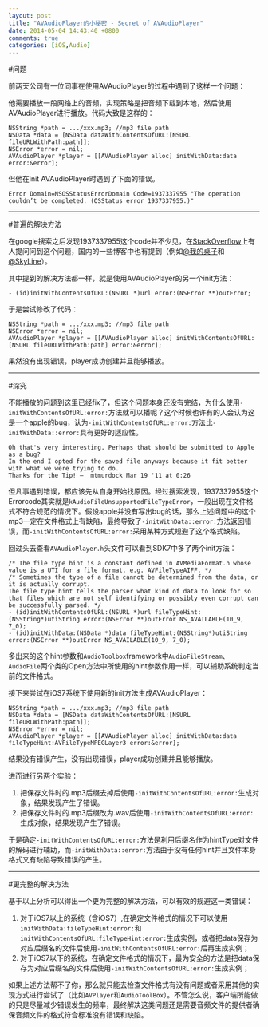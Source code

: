 ```yaml
---
layout: post
title: "AVAudioPlayer的小秘密 - Secret of AVAudioPlayer"
date: 2014-05-04 14:43:40 +0800
comments: true
categories: [iOS,Audio]
---
```


#问题

前两天公司有一位同事在使用AVAudioPlayer的过程中遇到了这样一个问题：

他需要播放一段网络上的音频，实现策略是把音频下载到本地，然后使用AVAudioPlayer进行播放。代码大致是这样的：

```
NSString *path = .../xxx.mp3; //mp3 file path
NSData *data = [NSData dataWithContentsOfURL:[NSURL fileURLWithPath:path]];
NSError *error = nil;
AVAudioPlayer *player = [[AVAudioPlayer alloc] initWithData:data error:&error];
```

但他在init AVAudioPlayer时遇到了下面的错误。

```
Error Domain=NSOSStatusErrorDomain Code=1937337955 "The operation couldn’t be completed. (OSStatus error 1937337955.)"
```

----------

#普遍的解决方法

在google搜索之后发现1937337955这个code并不少见，在[StackOverflow](http://stackoverflow.com/questions/4901709/iphone-avaudioplayer-unsupported-file-type)上有人提问问到这个问题，国内的一些博客中也有提到（例如[@我的桌子](http://zhu340381425.blog.163.com/blog/static/75952514201192021013852)和[@SkyLine](http://blog.sina.com.cn/s/blog_7cb9b3b80101d8ap.html)）。

其中提到的解决方法都一样，就是使用AVAudioPlayer的另一个init方法：

```
- (id)initWithContentsOfURL:(NSURL *)url error:(NSError **)outError;
```
于是尝试修改了代码：

```
NSString *path = .../xxx.mp3; //mp3 file path
NSError *error = nil;
AVAudioPlayer *player = [[AVAudioPlayer alloc] initWithContentsOfURL:[NSURL fileURLWithPath:path] error:&error];
```
果然没有出现错误，player成功创建并且能够播放。

----------

#深究

不能播放的问题到这里已经fix了，但这个问题本身还没有完结，为什么使用`-initWithContentsOfURL:error:`方法就可以播呢？这个时候也许有的人会认为这是一个apple的bug，认为`-initWithContentsOfURL:error:`方法比`-initWithData::error:`具有更好的适应性。

```
Oh that's very interesting. Perhaps that should be submitted to Apple as a bug? 
In the end I opted for the saved file anyways because it fit better with what we were trying to do. 
Thanks for the Tip! –  mtmurdock Mar 19 '11 at 0:26
```

但凡事遇到错误，都应该先从自身开始找原因。经过搜索发现，1937337955这个Errorcode其实就是`kAudioFileUnsupportedFileTypeError`，一般出现在文件格式不符合规范的情况下。假设apple并没有写出bug的话，那么上述问题中的这个mp3一定在文件格式上有缺陷，最终导致了`-initWithData::error:`方法返回错误，而`-initWithContentsOfURL:error:`采用某种方式规避了这个格式缺陷。

回过头去查看`AVAudioPlayer.h`头文件可以看到SDK7中多了两个init方法：

```
/* The file type hint is a constant defined in AVMediaFormat.h whose value is a UTI for a file format. e.g. AVFileTypeAIFF. */
/* Sometimes the type of a file cannot be determined from the data, or it is actually corrupt.
The file type hint tells the parser what kind of data to look for so that files which are not self identifying or possibly even corrupt can be successfully parsed. */
- (id)initWithContentsOfURL:(NSURL *)url fileTypeHint:(NSString*)utiString error:(NSError **)outError NS_AVAILABLE(10_9, 7_0);
- (id)initWithData:(NSData *)data fileTypeHint:(NSString*)utiString error:(NSError **)outError NS_AVAILABLE(10_9, 7_0);
```

多出来的这个hint参数和`AudioToolbox`framework中`AudioFileStream`、`AudioFile`两个类的Open方法中所使用的hint参数作用一样，可以辅助系统判定当前的文件格式。

接下来尝试在iOS7系统下使用新的init方法生成AVAudioPlayer：

```
NSString *path = .../xxx.mp3; //mp3 file path
NSData *data = [NSData dataWithContentsOfURL:[NSURL fileURLWithPath:path]];
NSError *error = nil;
AVAudioPlayer *player = [[AVAudioPlayer alloc] initWithData:data fileTypeHint:AVFileTypeMPEGLayer3 error:&error];
```

结果没有错误产生，没有出现错误，player成功创建并且能够播放。

进而进行另两个实验：

1. 把保存文件时的.mp3后缀去掉后使用`-initWithContentsOfURL:error:`生成对象，结果发现产生了错误。
2. 把保存文件时的.mp3后缀改为.wav后使用`-initWithContentsOfURL:error:`生成对象，结果发现产生了错误。

于是确定`-initWithContentsOfURL:error:`方法是利用后缀名作为hintType对文件的解码进行辅助，而`-initWithData::error:`方法由于没有任何hint并且文件本身格式又有缺陷导致错误的产生。

----------

#更完整的解决方法

基于以上分析可以得出一个更为完整的解决方法，可以有效的规避这一类错误：

1. 对于iOS7以上的系统（含iOS7）,在确定文件格式的情况下可以使用`initWithData:fileTypeHint:error:`和`initWithContentsOfURL:fileTypeHint:error:`生成实例，或者把data保存为对应后缀名的文件后使用`-initWithContentsOfURL:error:`后再生成实例；
2. 对于iOS7以下的系统，在确定文件格式的情况下，最为安全的方法是把data保存为对应后缀名的文件后使用`-initWithContentsOfURL:error:`生成实例；

如果上述方法帮不了你，那么就只能去检查文件格式有没有问题或者采用其他的实现方式进行尝试了（比如`AVPlayer`和`AudioToolBox`）。不管怎么说，客户端所能做的只是尽量减少错误发生的频率，最终解决这类问题还是需要音频文件的提供者确保音频文件的格式符合标准没有错误和缺陷。